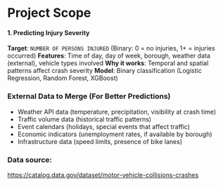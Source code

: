 # Project Scope

#### 1. **Predicting Injury Severity**

**Target**: `NUMBER OF PERSONS INJURED` (Binary: 0 = no injuries, 1+ = injuries occurred)
**Features**: Time of day, day of week, borough, weather data (external), vehicle types involved
**Why it works**: Temporal and spatial patterns affect crash severity
**Model**: Binary classification (Logistic Regression, Random Forest, XGBoost)

### External Data to Merge (For Better Predictions)

- Weather API data (temperature, precipitation, visibility at crash time)
- Traffic volume data (historical traffic patterns)
- Event calendars (holidays, special events that affect traffic)
- Economic indicators (unemployment rates, if available by borough)
- Infrastructure data (speed limits, presence of bike lanes)

### Data source:

https://catalog.data.gov/dataset/motor-vehicle-collisions-crashes
